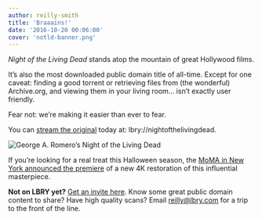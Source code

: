 ```yaml
---
author: reilly-smith
title: 'Braaains!'
date: '2016-10-20 00:06:00'
cover: 'notld-banner.png'
---
```

*Night of the Living Dead* stands atop the mountain of great Hollywood films.

It’s also the most downloaded public domain title of all-time. Except for one caveat: finding a good torrent or retrieving files from (the wonderful) Archive.org, and viewing them in your living room... isn’t exactly user friendly.

Fear not: we’re making it easier than ever to fear.

You can [stream the original](lbry://nightofthelivingdead) today at: lbry://nightofthelivingdead.

![George A. Romero’s Night of the Living Dead](/img/news/notld-inline.jpg)

If you’re looking for a real treat this Halloween season, the [MoMA in New York announced the premiere](http://www.ew.com/article/2016/10/19/night-living-dead-4k-restoration-world-premiere-moma) of a new 4K restoration of this influential masterpiece.

**Not on LBRY yet?** [Get an invite here](https://lbry.com/get). Know some great public domain content to share? Have high quality scans? Email reilly@lbry.com for a trip to the front of the line.
